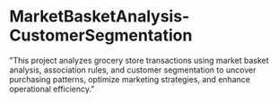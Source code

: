 # MarketBasketAnalysis-CustomerSegmentation
"This project analyzes grocery store transactions using market basket analysis, association rules, and customer segmentation to uncover purchasing patterns, optimize marketing strategies, and enhance operational efficiency."
